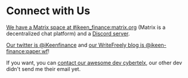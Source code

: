 # Connect with Us

[We have a Matrix space at #ikeen_finance:matrix.org](https://matrix.to/#/#ikeen_finance:matrix.org) (Matrix is a decentralized chat platform) and a [Discord server](https://discord.gg/RFf6h7JaNz).

[Our twitter is @iKeenfinance](https://twitter.com/iKeenfinance) and [our WriteFreely blog is @ikeen-finance:paper.wf](https://paper.wf/ikeen-finance)!

If you want, you can [contact our awesome dev cybertelx](mailto:cybertelx@ikeen.app), our other dev didn't send me their email yet.
